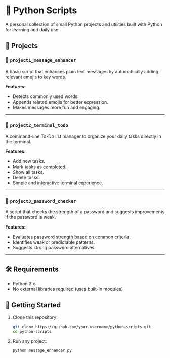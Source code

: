 # 🐍 Python Scripts

A personal collection of small Python projects and utilities built with Python for learning and daily use.

## 📁 Projects

### 📌 `project1_message_enhancer`

A basic script that enhances plain text messages by automatically adding relevant emojis to key words.

**Features:**

- Detects commonly used words.
- Appends related emojis for better expression.
- Makes messages more fun and engaging.

---

### 📌 `project2_terminal_todo`

A command-line To-Do list manager to organize your daily tasks directly in the terminal.

**Features:**

- Add new tasks.
- Mark tasks as completed.
- Show all tasks.
- Delete tasks.
- Simple and interactive terminal experience.

---

### 📌 `project3_password_checker`

A script that checks the strength of a password and suggests improvements if the password is weak.

**Features:**

- Evaluates password strength based on common criteria.
- Identifies weak or predictable patterns.
- Suggests strong password alternatives.

---

## 🛠️ Requirements

- Python 3.x
- No external libraries required (uses built-in modules)

## 🚀 Getting Started

1. Clone this repository:
   ```bash
   git clone https://github.com/your-username/python-scripts.git
   cd python-scripts
   ```
2. Run any project:
   ```bash
   python message_enhancer.py
   ```
   
